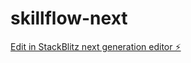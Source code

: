 # skillflow-next

[Edit in StackBlitz next generation editor ⚡️](https://stackblitz.com/~/github.com/bikram9-9/skillflow-next)